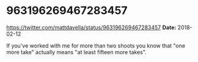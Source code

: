 # 963196269467283457
https://twitter.com/mattdavella/status/963196269467283457
**Date:** 2018-02-12

If you've worked with me for more than two shoots you know that "one more take" actually means "at least fifteen more takes".
